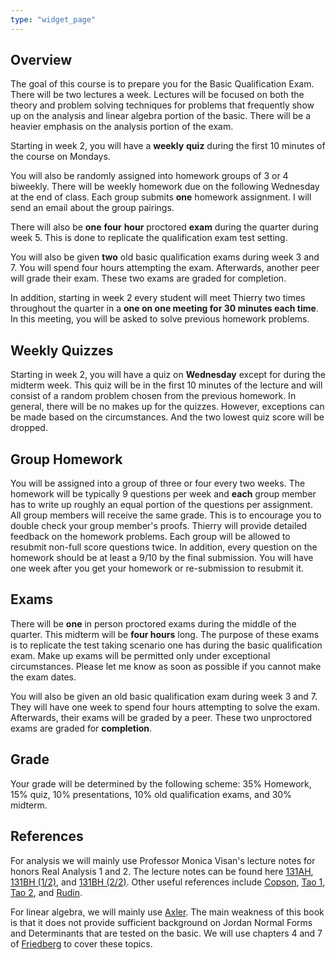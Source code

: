 ```yaml
---
type: "widget_page"
---
```


## Overview

The goal of this course is to prepare you for the Basic Qualification Exam. There will be two lectures a week. Lectures will be focused on both the theory and problem solving techniques for problems that frequently show up on the analysis and linear algebra portion of the basic. There will be a heavier emphasis on the analysis portion of the exam. 

Starting in week 2, you will have a **weekly** **quiz** during the first 10 minutes of the course on Mondays. 

You will also be randomly assigned into homework groups of 3 or 4 biweekly. There will be weekly homework due on the following Wednesday at the end of class. Each group submits **one** homework assignment. I will send an email about the group pairings. 

There will also be **one** **four** **hour** proctored **exam** during the quarter during week 5. This is done to replicate the qualification exam test setting. 

You will also be given **two** old basic qualification exams during week 3 and 7. You will spend four hours attempting the exam. Afterwards, another peer will grade their exam. These two exams are graded for completion.

In addition, starting in week 2 every student will meet Thierry two times throughout the quarter in a **one on one meeting for 30 minutes each time**. In this meeting, you will be asked to solve previous homework problems.

## Weekly Quizzes

Starting in week 2, you will have a quiz on **Wednesday** except for during the midterm week. This quiz will be in the first 10 minutes of the lecture and will consist of a random problem chosen from the previous homework. In general, there will be no makes up for the quizzes. However, exceptions can be made based on the circumstances. And the two lowest quiz score will be dropped.

## Group Homework

You will be assigned into a group of three or four every two weeks. The homework will be typically 9 questions per week and **each** group member has to write up roughly an equal portion of the questions per assignment. All group members will receive the same grade. This is to encourage you to double check your group member's proofs. Thierry will provide detailed feedback on the homework problems. Each group will be allowed to resubmit non-full score questions twice. In addition, every question on the homework should be at least a 9/10 by the final submission. You will have one week after you get your homework or re-submission to resubmit it.

## Exams

There will be **one** in person proctored exams during the middle of the quarter. This midterm will be **four hours** long. The purpose of these exams is to replicate the test taking scenario one has during the basic qualification exam. Make up exams will be permitted only under exceptional circumstances. Please let me know as soon as possible if you cannot make the exam dates.

You will also be given an old basic qualification exam during week 3 and 7. They will have one week to spend four hours attempting to solve the exam. Afterwards, their exams will be graded by a peer. These two unproctored exams are graded for **completion**.

## Grade

Your grade will be determined by the following scheme: 35% Homework, 15% quiz, 10% presentations, 10% old qualification exams, and 30% midterm.

## References

For analysis we will mainly use Professor Monica Visan's lecture notes for honors Real Analysis 1 and 2. The lecture notes can be found here [131AH](https://www.math.ucla.edu/~rchu/131AH.pdf), [131BH (1/2)](https://www.math.ucla.edu/~rchu/131BH1.pdf), and [131BH (2/2)](https://www.math.ucla.edu/~rchu/131BH2.pdf). Other useful references include [Copson](https://www.cambridge.org/core/books/metric-spaces/BA4E385AAC6E2F4206773B0818A318BC), [Tao 1](https://link.springer.com/book/10.1007/978-981-10-1789-6), 
[Tao 2](https://link.springer.com/book/10.1007/978-981-10-1804-6), and [Rudin](https://www.maa.org/press/maa-reviews/principles-of-mathematical-analysis). 

For linear algebra, we will mainly use [Axler](https://link.springer.com/book/10.1007/978-3-319-11080-6). The main weakness of this book is that it does not provide sufficient background on Jordan Normal Forms and Determinants that are tested on the basic. We will use chapters 4 and 7 of  [Friedberg](https://www.pearson.com/en-us/subject-catalog/p/linear-algebra/P200000006185/9780137515424) to cover these topics.

